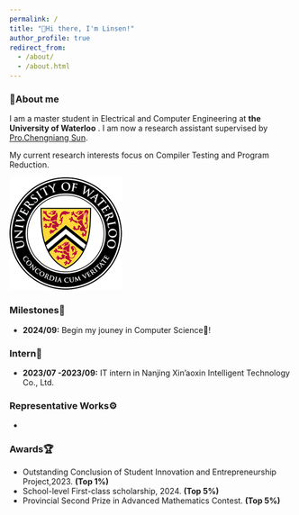 ```yaml
---
permalink: /
title: "👋Hi there, I'm Linsen!"
author_profile: true
redirect_from:
  - /about/
  - /about.html
---
```


### 👀About me

I am a master student in Electrical and Computer Engineering at **the University of Waterloo** . I am now a research assistant supervised by [Pro.Chengniang Sun](https://cs.uwaterloo.ca/~cnsun/public/).

My current research interests focus on Compiler Testing and Program Reduction.

![University of Waterloo Logo](./images/Uwaterloo.gif)

### Milestones🎉

- **2024/09:** Begin my jouney in Computer Science🤗!

### Intern💼

- **2023/07 -2023/09:** IT intern in Nanjing Xin’aoxin Intelligent Technology Co., Ltd.

### Representative Works⚙️

-

### Awards🏆

- Outstanding Conclusion of Student Innovation and Entrepreneurship Project,2023. **(Top 1%)**
- School-level First-class scholarship, 2024. **(Top 5%)**
- Provincial Second Prize in Advanced Mathematics Contest. **(Top 5%)**
